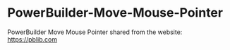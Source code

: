 # PowerBuilder-Move-Mouse-Pointer
PowerBuilder Move Mouse Pointer
shared from the website: https://pblib.com
